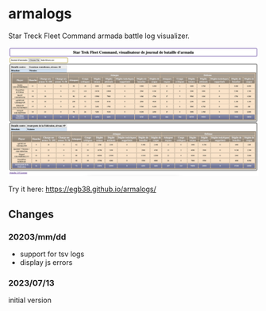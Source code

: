 # armalogs
Star Treck Fleet Command armada battle log visualizer.

![alt text](https://github.com/egb38/armalogs/blob/main/armalogs.png?raw=true)


Try it here: https://egb38.github.io/armalogs/


## Changes
### 20203/mm/dd
* support for tsv logs
* display js errors

### 2023/07/13
initial version
